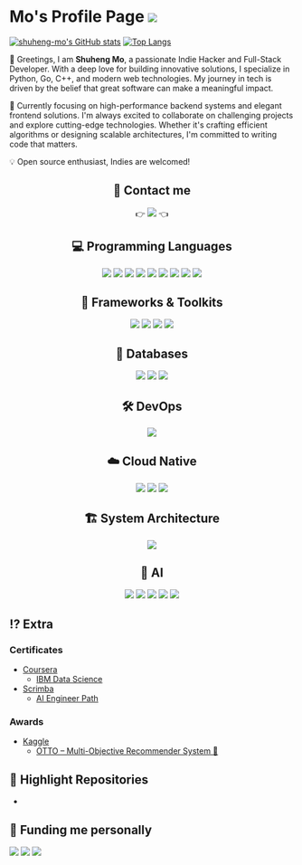 # Mo's Profile Page <img src="https://komarev.com/ghpvc/?username=shuheng-mo&color=green">

[![shuheng-mo's GitHub stats](https://github-readme-stats.vercel.app/api?username=shuheng-mo&theme=chartreuse-dark)](https://github.com/shuheng-mo/github-readme-stats)
[![Top Langs](https://github-readme-stats.vercel.app/api/top-langs/?username=shuheng-mo&layout=compact&theme=chartreuse-dark)](https://github.com/shuheng-mo/github-readme-stats)

<!-- find badge examples here: https://github.com/inttter/md-badges?tab=readme-ov-file#%EF%B8%8F-virtual-reality -->

👋 Greetings, I am **Shuheng Mo**, a passionate Indie Hacker and Full-Stack Developer. With a deep love for building innovative solutions, I specialize in Python, Go, C++, and modern web technologies. My journey in tech is driven by the belief that great software can make a meaningful impact.

🚀 Currently focusing on high-performance backend systems and elegant frontend solutions. I'm always excited to collaborate on challenging projects and explore cutting-edge technologies. Whether it's crafting efficient algorithms or designing scalable architectures, I'm committed to writing code that matters.

💡 Open source enthusiast, Indies are welcomed!

<h2 align="center">
📲 Contact me
</h2>
<div align="center">
  👉 <a href="https://linktr.ee/mo_shuheng"><img src="https://img.shields.io/badge/linktree-1de9b6?style=for-the-badge&logo=linktree&logoColor=white"/></a> 👈
</div>

<h2 align = "center">
💻 Programming Languages
</h2>
<div align = "center">
  <img src="https://img.shields.io/badge/c++-%2300599C.svg?style=plastic&logo=c%2B%2B&logoColor=white"/>
  <img src="https://img.shields.io/badge/go-%2300ADD8.svg?style=plastic&logo=go&logoColor=white"/>
  <img src="https://img.shields.io/badge/python-3670A0?style=plastic&logo=python&logoColor=ffdd54"/>
  <img src="https://img.shields.io/badge/typescript-%23007ACC.svg?style=plastic&logo=typescript&logoColor=white"/>
  <img src="https://img.shields.io/badge/html5-%23E34F26.svg?style=plastic&logo=html5&logoColor=white"/>
  <img src="https://img.shields.io/badge/css3-%231572B6.svg?style=plastic&logo=css3&logoColor=white"/>
  <img src="https://img.shields.io/badge/-JavaScript-e5cd0c?style=plastic&logo=JavaScript&labelColor=f7df1e&logoColor=000"/>
  <img src="https://img.shields.io/badge/markdown-%23000000.svg?style=plastic&logo=markdown&logoColor=white"/>
  <img src="https://img.shields.io/badge/latex-%23008080.svg?style=plastic&logo=latex&logoColor=white"/>
</div>

<h2 align = "center">
  📔 Frameworks & Toolkits
</h2>
<div align = "center">
  <img src="https://img.shields.io/badge/flask-%23000.svg?style=for-the-badge&logo=flask&logoColor=white"/>
  <img src="https://img.shields.io/badge/fastapi-%23009688.svg?style=for-the-badge&logo=fastapi&logoColor=white"/>
  <img src="https://img.shields.io/badge/nextjs-%23000000.svg?style=for-the-badge&logo=nextdotjs&logoColor=white"/>
  <img src="https://img.shields.io/badge/yarn-%232C8EBB.svg?style=for-the-badge&logo=yarn&logoColor=white"/>
</div>

<h2 align = "center">
  💾 Databases
</h2>
<div align = "center">
    <img src="https://img.shields.io/badge/mysql-%2300f.svg?style=plastic&logo=mysql&logoColor=white"/>
    <img src="https://img.shields.io/badge/MongoDB-%234ea94b.svg?style=plastic&logo=mongodb&logoColor=white"/>
    <img src="https://img.shields.io/badge/redis-%23DD0031.svg?style=plastic&logo=redis&logoColor=white"/>
</div>
  
<h2 align = "center">
  🛠️ DevOps
</h2>
<div align = "center">
  <img src = "https://img.shields.io/badge/travisci-%232B2F33.svg?style=plastc&logo=travis&logoColor=white"/>
</div>

<h2 align = "center">
  ☁️ Cloud Native
</h2>
<div align = "center">
  <img src="https://img.shields.io/badge/Supabase-3ECF8E?style=for-the-badge&logo=supabase&logoColor=white"/>
  <img src="https://img.shields.io/badge/Vercel-000000?style=for-the-badge&logo=vercel&logoColor=white"/>
  <img src="https://img.shields.io/badge/Cloudflare-F38020?style=for-the-badge&logo=cloudflare&logoColor=white"/>
</div>

<h2 align = "center">
  🏗️ System Architecture
</h2>
<div align = "center">
  <img src="https://img.shields.io/badge/Linux-FCC624?style=for-the-badge&logo=linux&logoColor=black"/>
</div>

<h2 align = "center">
  🤖 AI
</h2>
<div align = "center">
  <img src="https://img.shields.io/badge/PyTorch-%23EE4C2C.svg?style=for-the-badge&logo=pytorch&logoColor=white"/>
  <img src="https://img.shields.io/badge/TensorFlow-%23FF6F00.svg?style=for-the-badge&logo=tensorflow&logoColor=white"/>
  <img src="https://img.shields.io/badge/LangChain-%232C8EBB.svg?style=for-the-badge&logo=langchain&logoColor=white"/>
  <img src="https://img.shields.io/badge/LlamaIndex-%23FF4F00.svg?style=for-the-badge&logo=llamaindex&logoColor=white"/>
  <img src="https://img.shields.io/badge/AutoGen-%23121011.svg?style=for-the-badge&logo=autogen&logoColor=white"/>
</div>

## ⁉️ Extra
### Certificates
- [Coursera](https://www.coursera.org/)
  - [IBM Data Science](https://coursera.org/share/30e6ab3923f8fc7980cbd3a40d9b18d7)
- [Scrimba](https://scrimba.com)
  - [AI Engineer Path](https://scrimba.com/certificate-cert2JbLs3qgBCE7tyaqb3pbhTUTw96yGXMg786pmQ)

### Awards
- [Kaggle](https://www.kaggle.com/)
  - [OTTO – Multi-Objective Recommender System 🥈](https://www.kaggle.com/certification/competitions/shuhengmo/otto-recommender-system)

## 🔗 Highlight Repositories

-

## 🤑 Funding me personally

<div align="left">
  <img src="https://img.shields.io/badge/Alipay-00A1E9?style=for-the-badge&logo=alipay&logoColor=white"/>
  <a href="https://www.buymeacoffee.com/moshuheng"><img src="https://img.shields.io/badge/Buy%20Me%20a%20Coffee-ffdd00?style=for-the-badge&logo=buy-me-a-coffee&logoColor=black"/></a>
  <a href="https://stripe.com/"><img src="https://img.shields.io/badge/Stripe-626CD9?style=for-the-badge&logo=Stripe&logoColor=white"/></a>
</div>
